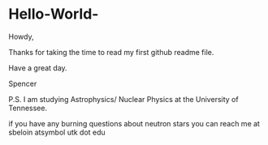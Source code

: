 # Hello-World-



Howdy, 

  Thanks for taking the time to read my first github readme file. 
   
 Have a great day.
 
 Spencer 


P.S.
I am studying Astrophysics/ Nuclear Physics at the University of Tennessee.

if you have any burning questions about neutron stars you can reach me at sbeloin atsymbol utk dot edu 
